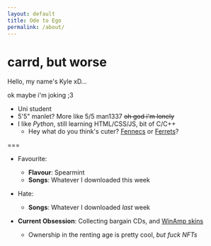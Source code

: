 ```yaml
---
layout: default
title: Ode to Ego
permalink: /about/
---
```


<h1 id="console-banner">carrd, but worse</h1>

Hello, my name's Kyle xD...

ok maybe i'm joking ;3

+ Uni student
+ 5'5" manlet? More like 5/5 man1337 ~~oh god i'm lonely~~
+ I like *Python*, still learning HTML/CSS/JS, bit of C/C++
  + Hey what do you think's cuter? 
    [Fennecs](https://twitter.com/FennecsDaily)
    or
    [Ferrets](https://twitter.com/kaho_ferrets)?

===

- Favourite:
  - **Flavour**: Spearmint
  - **Songs**: Whatever I downloaded this week

- Hate:
  - **Songs**: Whatever I downloaded *last* week


- **Current Obsession**: Collecting bargain CDs, and [WinAmp skins](https://twitter.com/winampskins)
  - Ownership in the renting age is pretty cool, *but fuck NFTs*



<script>
  function init() {
    typeOutText('#console-banner',
    {
      ms: 20,
      slowCoeff: 6,
    });
  }

  window.onload = init;
</script>